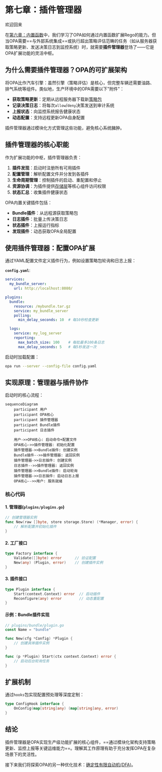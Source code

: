 # 第七章：插件管理器

欢迎回来

在[第六章：内置函数](06_built_in_functions__builtins_.md)中，我们学习了OPA如何通过内置函数扩展Rego的能力。但当OPA需要==与外部系统集成==或执行超出策略评估范畴的任务（如从服务器获取策略更新、发送决策日志到监控系统）时，就需要**插件管理器**登场了——它是OPA扩展功能的灵活中枢。

## 为什么需要插件管理器？OPA的可扩展架构

将OPA比作汽车引擎：虽然引擎（策略评估）是核心，但完整车辆还需要油路、排气系统等组件。类似地，生产环境中的OPA需要以下"附件"：
* **获取策略更新**：定期从远程服务器下载新[策略包](02_policy_bundles_.md)
* **记录决策日志**：将每次`allow`/`deny`决策发送到审计系统
* **上报状态**：向监控系统报告健康状态
* **动态配置**：支持远程更新OPA自身配置

插件管理器通过模块化方式管理这些功能，避免核心系统臃肿。

## 插件管理器的核心职能

作为扩展功能的中枢，插件管理器负责：
1. **插件发现**：启动时注册所有可用插件
2. **配置管理**：解析配置文件并分发到各插件
3. **生命周期管理**：控制插件的启动、重配置和停止
4. **资源协调**：为插件提供[存储层](05_storage_layer_.md)等核心组件访问权限
5. **状态汇总**：收集插件健康状态

OPA内置关键插件包括：
* **Bundle插件**：从远程源获取策略包
* **日志插件**：批量上传决策日志
* **状态插件**：上报运行指标
* **发现插件**：动态获取OPA全局配置

## 使用插件管理器：配置OPA扩展

通过YAML配置文件定义插件行为，例如设置策略包轮询和日志上报：

**`config.yaml`**:
```yaml
services:
  my_bundle_server:
    url: http://localhost:8080/

plugins:
  bundle:
    resource: /mybundle.tar.gz
    service: my_bundle_server
    polling:
      min_delay_seconds: 10  # 每10秒检查更新

  logs:
    service: my_log_server
    reporting:
      max_batch_size: 100    # 每批最多100条日志
      max_delay_seconds: 5   # 每5秒发送一次
```

启动时加载配置：
```bash
opa run --server --config-file config.yaml
```

## 实现原理：管理器与插件协作

启动时的核心流程：
```mermaid
sequenceDiagram
    participant 用户
    participant OPA核心
    participant 插件管理器
    participant Bundle插件
    participant 日志插件

    用户->>OPA核心: 启动命令+配置文件
    OPA核心->>插件管理器: 初始化配置
    插件管理器->>Bundle插件: 创建实例
    Bundle插件-->>插件管理器: 返回实例
    插件管理器->>日志插件: 创建实例
    日志插件-->>插件管理器: 返回实例
    插件管理器->>Bundle插件: 启动轮询
    插件管理器->>日志插件: 启动日志上报
    OPA核心-->>用户: 服务就绪
```

### 核心代码

#### 1. 管理器(`plugins/plugins.go`)
```go
// 创建管理器实例
func New(raw []byte, store storage.Store) (*Manager, error) {
    // 解析配置并初始化插件
}
```

#### 2. 工厂接口
```go
type Factory interface {
    Validate([]byte) error      // 验证配置
    New(any) (Plugin, error)    // 创建插件实例
}
```

#### 3. 插件接口
```go
type Plugin interface {
    Start(context.Context) error  // 启动插件
    Reconfigure(any) error        // 动态重配置
}
```

#### 示例：Bundle插件实现
```go
// plugins/bundle/plugin.go
const Name = "bundle"

func New(cfg *Config) *Plugin {
    // 创建具体插件实例
}

func (p *Plugin) Start(ctx context.Context) error {
    // 启动后台轮询任务
}
```

## 扩展机制

通过`hooks`包实现配置预处理等深度定制：
```go
type ConfigHook interface {
    OnConfig(map[string]any) (map[string]any, error)
}
```

## 结论

插件管理器是OPA实现生产级功能扩展的核心组件，==通过模块化架构支持策略更新、监控上报等关键运维能力==。理解其工作原理有助于充分发挥OPA在复杂场景下的灵活性。

接下来我们将探索OPA的另一种优化技术：[确定性有限自动机(DFA)](08_dfa__deterministic_finite_automaton_.md)。

